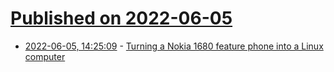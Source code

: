 # [Published on 2022-06-05](index.md)

* [2022-06-05, 14:25:09](https://news.ycombinator.com/item?id=31631260) - [Turning a Nokia 1680 feature phone into a Linux computer](https://gadgettendency.com/an-enthusiast-turned-a-nokia-1680-feature-phone-into-a-linux-computer-with-a-working-screen-and-keyboard/)
